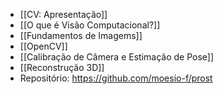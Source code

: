 - [[CV: Apresentação]]
- [[O que é Visão Computacional?]]
- [[Fundamentos de Imagems]]
- [[OpenCV]]
- [[Calibração de Câmera e Estimação de Pose]]
- [[Reconstrução 3D]]
- Repositório: https://github.com/moesio-f/prost